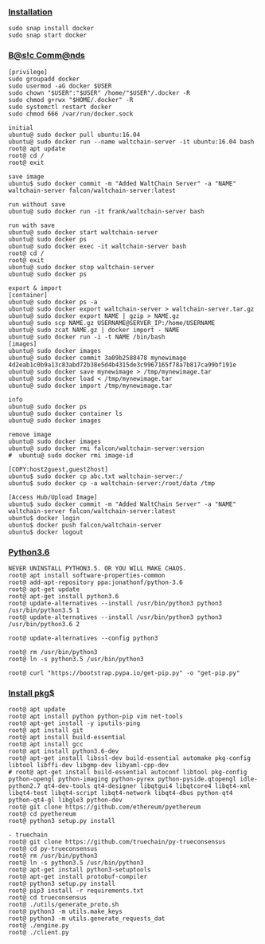 ### [Installation](https://github.com/gustavkkk/blockchain/blob/master/Exchange/Docker.md#install-ubuntu)
```
sudo snap install docker
sudo snap start docker
```
### [B@s!c Comm@nds](https://hub.docker.com)
    [privilege]
    sudo groupadd docker
    sudo usermod -aG docker $USER
    sudo chown "$USER":"$USER" /home/"$USER"/.docker -R
    sudo chmod g+rwx "$HOME/.docker" -R
    sudo systemctl restart docker
    sudo chmod 666 /var/run/docker.sock

    initial
    ubuntu@ sudo docker pull ubuntu:16.04
    ubuntu@ sudo docker run --name waltchain-server -it ubuntu:16.04 bash
    root@ apt update
    root@ cd /
    root@ exit
    
    save image
    ubuntu$ sudo docker commit -m "Added WaltChain Server" -a "NAME" waltchain-server falcon/waltchain-server:latest
    
    run without save
    ubuntu@ sudo docker run -it frank/waltchain-server bash

    run with save
    ubuntu@ sudo docker start waltchain-server
    ubuntu@ sudo docker ps
    ubuntu@ sudo docker exec -it waltchain-server bash
    root@ cd /
    root@ exit
    ubuntu@ sudo docker stop waltchain-server
    ubuntu@ sudo docker ps

    export & import
    [container]
    ubuntu@ sudo docker ps -a
    ubuntu@ sudo docker export waltchain-server > waltchain-server.tar.gz
    ubuntu@ sudo docker export NAME | gzip > NAME.gz
    ubuntu@ sudo scp NAME.gz USERNAME@SERVER_IP:/home/USERNAME
    ubuntu@ sudo zcat NAME.gz | docker import - NAME
    ubuntu@ sudo docker run -i -t NAME /bin/bash
    [images]
    ubuntu@ sudo docker images
    ubuntu@ sudo docker commit 3a09b2588478 mynewimage 4d2eab1c0b9a13c83abd72b38e5d4b4315de3c9967165f78a7b817ca99bf191e
    ubuntu@ sudo docker save mynewimage > /tmp/mynewimage.tar
    ubuntu@ sudo docker load < /tmp/mynewimage.tar
    ubuntu@ sudo docker import /tmp/mynewimage.tar

    info
    ubuntu@ sudo docker ps
    ubuntu@ sudo docker container ls
    ubuntu@ sudo docker images
    
    remove image
    ubuntu@ sudo docker images
    ubuntu@ sudo docker rmi falcon/waltchain-server:version
    #  ubuntu@ sudo docker rmi image-id
    
    [COPY:host2guest,guest2host]
    ubuntu$ sudo docker cp abc.txt waltchain-server:/
    ubuntu$ sudo docker cp -a waltchain-server:/root/data /tmp
    
    [Access Hub/Upload Image]
    ubuntu$ sudo docker commit -m "Added WaltChain Server" -a "NAME" waltchain-server falcon/waltchain-server:latest
    ubuntu$ docker login
    ubuntu$ docker push falcon/waltchain-server
    ubuntu$ docker logout
### [Python3.6](http://ubuntuhandbook.org/index.php/2017/07/install-python-3-6-1-in-ubuntu-16-04-lts/)
    NEVER UNINSTALL PYTHON3.5. OR YOU WILL MAKE CHAOS.
    root@ apt install software-properties-common
    root@ add-apt-repository ppa:jonathonf/python-3.6
    root@ apt-get update
    root@ apt-get install python3.6
    root@ update-alternatives --install /usr/bin/python3 python3 /usr/bin/python3.5 1
    root@ update-alternatives --install /usr/bin/python3 python3 /usr/bin/python3.6 2
    
    root@ update-alternatives --config python3
    
    root@ rm /usr/bin/python3
    root@ ln -s python3.5 /usr/bin/python3
    
    root@ curl "https://bootstrap.pypa.io/get-pip.py" -o "get-pip.py" 
### [Install pkg$]()
    root@ apt update
    root@ apt install python python-pip vim net-tools
    root@ apt-get install -y iputils-ping
    root@ apt install git
    root@ apt install build-essential
    root@ apt install gcc
    root@ apt install python3.6-dev
    root@ apt-get install libssl-dev build-essential automake pkg-config libtool libffi-dev libgmp-dev libyaml-cpp-dev
    # root@ apt-get install build-essential autoconf libtool pkg-config python-opengl python-imaging python-pyrex python-pyside.qtopengl idle-python2.7 qt4-dev-tools qt4-designer libqtgui4 libqtcore4 libqt4-xml libqt4-test libqt4-script libqt4-network libqt4-dbus python-qt4 python-qt4-gl libgle3 python-dev
    root@ git clone https://github.com/ethereum/pyethereum
    root@ cd pyethereum
    root@ python3 setup.py install
        
    - truechain
    root@ git clone https://github.com/truechain/py-trueconsensus
    root@ cd py-trueconsensus
    root@ rm /usr/bin/python3
    root@ ln -s python3.5 /usr/bin/python3
    root@ apt-get install python3-setuptools
    root@ apt-get install protobuf-compiler
    root@ python3 setup.py install
    root@ pip3 install -r requirements.txt
    root@ cd trueconsensus
    root@ ./utils/generate_proto.sh
    root@ python3 -m utils.make_keys
    root@ python3 -m utils.generate_requests_dat
    root@ ./engine.py
    root@ ./client.py
    
    
